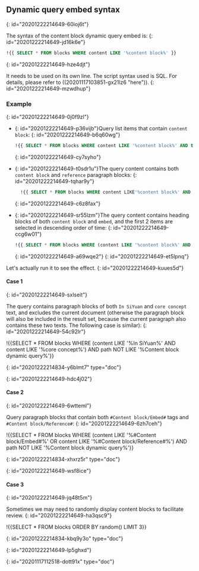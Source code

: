 ## Dynamic query embed syntax
{: id="20201222214649-60ioj6t"}

The syntax of the content block dynamic query embed is:
{: id="20201222214649-jd16k6e"}

```sql
!{{ SELECT * FROM blocks WHERE content LIKE '%content block%' }}
```
{: id="20201222214649-hze4djt"}

It needs to be used on its own line. The script syntax used is SQL. For details, please refer to ((20201117103851-gx21lz6 "here")).
{: id="20201222214649-mzwdhup"}

### Example
{: id="20201222214649-0j0f9zl"}

* {: id="20201222214649-p36vijb"}Query list items that contain `content block`:
  {: id="20201222214649-b6q60wg"}

  ```sql
  !{{ SELECT * FROM blocks WHERE content LIKE '%content block%' AND type = 'i' }}
  ```
  {: id="20201222214649-cy7syho"}
* {: id="20201222214649-t0sdr1u"}The query content contains both `content block` and `reference` paragraph blocks:
  {: id="20201222214649-tqhar9y"}

  ```sql
    !{{ SELECT * FROM blocks WHERE content LIKE'%content block%' AND content LIKE'%reference%' }}
  ```
  {: id="20201222214649-c6z8fax"}
* {: id="20201222214649-sr55lzm"}The query content contains heading blocks of both `content block` and `embed`, and the first 2 items are selected in descending order of time:
  {: id="20201222214649-ccg6w01"}

  ```sql
  !{{ SELECT * FROM blocks WHERE (content LIKE '%content block%' AND content LIKE '%embed%') AND type ='h' ORDER BY block_id DESC LIMIT 4 }}
  ```
  {: id="20201222214649-a69wqe2"}
{: id="20201222214649-et5lpnq"}

Let's actually run it to see the effect.
{: id="20201222214649-kuues5d"}

#### Case 1
{: id="20201222214649-sxlseit"}

The query contains paragraph blocks of both `In SiYuan` and `core concept` text, and excludes the current document (otherwise the paragraph block will also be included in the result set, because the current paragraph also contains these two texts. The following case is similar):
{: id="20201222214649-54c92lr"}

!{{SELECT * FROM blocks WHERE (content LIKE '%In SiYuan%' AND content LIKE '%core concept%') AND path NOT LIKE '%Content block dynamic query%'}}

{: id="20201222214834-y6blmt7" type="doc"}

{: id="20201222214649-hdc4j02"}

#### Case 2
{: id="20201222214649-6wtteml"}

Query paragraph blocks that contain both `#Content block/Embed#` tags and `#Content block/Reference#`:
{: id="20201222214649-6zh7ceh"}

!{{SELECT * FROM blocks WHERE (content LIKE '%#Content block/Embed#%' OR content LIKE '%#Content block/Reference#%') AND path NOT LIKE '%Content block dynamic query%'}}

{: id="20201222214834-xhxrz5r" type="doc"}

{: id="20201222214649-wsf8ice"}

#### Case 3
{: id="20201222214649-jq48t5m"}

Sometimes we may need to randomly display content blocks to facilitate review.
{: id="20201222214649-ha3qsc9"}

!{{SELECT * FROM blocks ORDER BY random() LIMIT 3}}

{: id="20201222214834-kbq9y3o" type="doc"}

{: id="20201222214649-lp5ghxd"}


{: id="20201117112518-dott91x" type="doc"}
